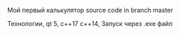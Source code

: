 Мой первый калькулятор source code in branch master

Технологии, qt 5, с++17 с++14, 
Запуск через .exe файл
